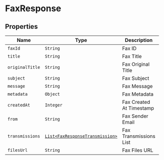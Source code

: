 

# FaxResponse



## Properties

| Name | Type | Description | Notes |
|------------ | ------------- | ------------- | -------------|
| `faxId` | ```String``` |  Fax ID  |  |
| `title` | ```String``` |  Fax Title  |  |
| `originalTitle` | ```String``` |  Fax Original Title  |  |
| `subject` | ```String``` |  Fax Subject  |  |
| `message` | ```String``` |  Fax Message  |  |
| `metadata` | ```Object``` |  Fax Metadata  |  |
| `createdAt` | ```Integer``` |  Fax Created At Timestamp  |  |
| `from` | ```String``` |  Fax Sender Email  |  |
| `transmissions` | [```List<FaxResponseTransmission>```](FaxResponseTransmission.md) |  Fax Transmissions List  |  |
| `filesUrl` | ```String``` |  Fax Files URL  |  |



